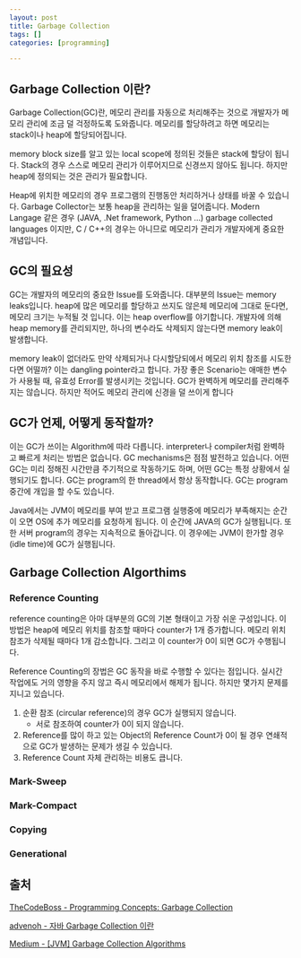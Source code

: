 ```yaml
---
layout: post
title: Garbage Collection
tags: []
categories: [programming]

---
```


## Garbage Collection 이란?

Garbage Collection(GC)란, 메모리 관리를 자동으로 처리해주는 것으로 개발자가 메모리 관리에 조금 덜 걱정하도록 도와줍니다. 메모리를 할당하려고 하면 메모리는 stack이나 heap에 할당되어집니다. 

memory block size를 알고 있는 local scope에 정의된 것들은 stack에 할당이 됩니다. Stack의 경우 스스로 메모리 관리가 이루어지므로 신경쓰지 않아도 됩니다. 하지만 heap에 정의되는 것은 관리가 필요합니다.

Heap에 위치한 메모리의 경우 프로그램의 진행동안 처리하거나 상태를 바꿀 수 있습니다. Garbage Collector는 보통 heap을 관리하는 일을 덜어줍니다.  Modern Langage 같은 경우 (JAVA, .Net framework, Python ...) garbage collected languages 이지만, C / C++의 경우는 아니므로 메모리가 관리가 개발자에게 중요한 개념입니다.

## GC의 필요성

GC는 개발자의 메모리의 중요한 Issue를 도와줍니다. 대부분의 Issue는 memory leaks입니다. heap에 많은 메모리를 할당하고 쓰지도 않은체 메모리에 그대로 둔다면, 메모리 크기는 누적될 것 입니다. 이는 heap overflow를 야기합니다. 개발자에 의해 heap memory를 관리되지만, 하나의 변수라도 삭제되지 않는다면 memory leak이 발생합니다.

memory leak이 없더라도 만약 삭제되거나 다시할당되에서 메모리 위치 참조를 시도한다면 어떨까? 이는 dangling pointer라고 합니다. 가장 좋은 Scenario는 애매한 변수가 사용될 때, 유효성 Error를 발생시키는 것입니다. GC가 완벽하게 메모리를 관리해주지는 않습니다. 하지만 적어도 메모리 관리에 신경을 덜 쓰이게 합니다

## GC가 언제, 어떻게 동작할까?

이는 GC가 쓰이는 Algorithm에 따라 다릅니다. interpreter나 compiler처럼 완벽하고 빠르게 처리는 방법은 없습니다. GC mechanisms은 점점 발전하고 있습니다. 어떤 GC는 미리 정해진 시간만큼 주기적으로 작동하기도 하며, 어떤 GC는 특정 상황에서 실행되기도 합니다. GC는 program의 한 thread에서 항상 동작합니다. GC는 program 중간에 개입을 할 수도 있습니다. 

Java에서는 JVM이 메모리를 부여 받고 프로그램 실행중에 메모리가 부족해지는 순간이 오면 OS에 추가 메모리를 요청하게 됩니다. 이 순간에 JAVA의 GC가 실행됩니다. 또한 서버 program의 경우는 지속적으로 돌아갑니다. 이 경우에는 JVM이 한가할 경우(idle time)에 GC가 실행됩니다.

## Garbage Collection Algorthims

### Reference Counting

reference counting은 아마 대부분의 GC의 기본 형태이고 가장 쉬운 구성입니다. 이 방법은 heap에 메모리 위치를 참조할 때마다 counter가 1개 증가합니다.  메모리 위치 참조가 삭제될 때마다 1개 감소합니다. 그리고 이 counter가 0이 되면 GC가 수행됩니다.

Reference Counting의 장법은 GC 동작을 바로 수행할 수 있다는 점입니다. 실시간 작업에도 거의 영향을 주지 않고 즉시 메모리에서 해제가 됩니다. 하지만 몇가지 문제를 지니고 있습니다.

1. 순환 참조 (circular reference)의 경우 GC가 실행되지 않습니다.
   * 서로 참조하여 counter가 0이 되지 않습니다.
2. Reference를 많이 하고 있는 Object의 Reference Count가 0이 될 경우 연쇄적으로 GC가 발생하는 문제가 생길 수 있습니다.
3. Reference Count 자체 관리하는 비용도 큽니다.

### Mark-Sweep

### Mark-Compact

### Copying

### Generational





## 출처

[TheCodeBoss - Programming Concepts: Garbage Collection](https://thecodeboss.dev/2017/01/programming-concepts-garbage-collection/)

[advenoh - 자바 Garbage Collection 이란](https://advenoh.tistory.com/14)

[Medium - [JVM] Garbage Collection Algorithms](https://medium.com/@joongwon/jvm-garbage-collection-algorithms-3869b7b0aa6f)